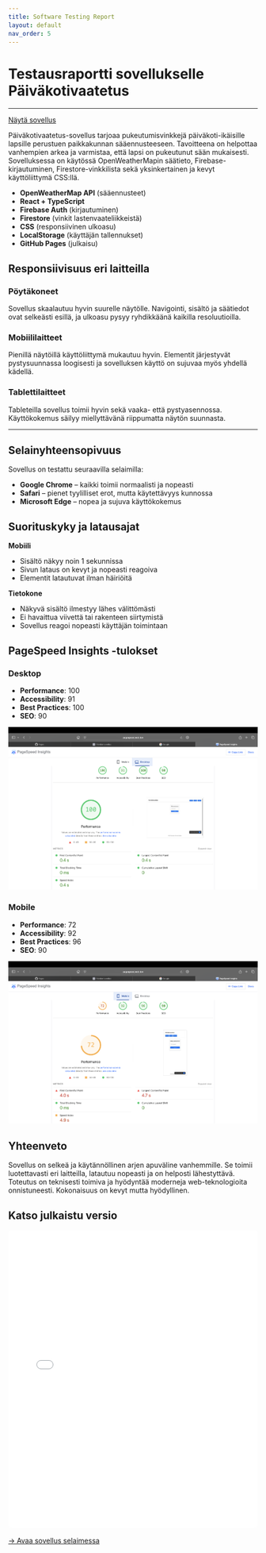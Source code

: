 ```yaml
---
title: Software Testing Report
layout: default
nav_order: 5
---
```


# Testausraportti sovellukselle Päiväkotivaatetus

---
[Näytä sovellus](lopputyo/index.html)

Päiväkotivaatetus-sovellus tarjoaa pukeutumisvinkkejä päiväkoti-ikäisille lapsille perustuen paikkakunnan sääennusteeseen. Tavoitteena on helpottaa vanhempien arkea ja varmistaa, että lapsi on pukeutunut sään mukaisesti. Sovelluksessa on käytössä OpenWeatherMapin säätieto, Firebase-kirjautuminen, Firestore-vinkkilista sekä yksinkertainen ja kevyt käyttöliittymä CSS:llä.

- **OpenWeatherMap API** (sääennusteet)
- **React + TypeScript**
- **Firebase Auth** (kirjautuminen)
- **Firestore** (vinkit lastenvaateliikkeistä)
- **CSS** (responsiivinen ulkoasu)
- **LocalStorage** (käyttäjän tallennukset)
- **GitHub Pages** (julkaisu)

## Responsiivisuus eri laitteilla

### Pöytäkoneet

Sovellus skaalautuu hyvin suurelle näytölle. Navigointi, sisältö ja säätiedot ovat selkeästi esillä, ja ulkoasu pysyy ryhdikkäänä kaikilla resoluutioilla.

### Mobiililaitteet

Pienillä näytöillä käyttöliittymä mukautuu hyvin. Elementit järjestyvät pystysuunnassa loogisesti ja sovelluksen käyttö on sujuvaa myös yhdellä kädellä.

### Tablettilaitteet

Tableteilla sovellus toimii hyvin sekä vaaka- että pystyasennossa. Käyttökokemus säilyy miellyttävänä riippumatta näytön suunnasta.

---

## Selainyhteensopivuus

Sovellus on testattu seuraavilla selaimilla:

- **Google Chrome** – kaikki toimii normaalisti ja nopeasti  
- **Safari** – pienet tyylilliset erot, mutta käytettävyys kunnossa  
- **Microsoft Edge** – nopea ja sujuva käyttökokemus

## Suorituskyky ja latausajat

**Mobiili**  
- Sisältö näkyy noin 1 sekunnissa  
- Sivun lataus on kevyt ja nopeasti reagoiva  
- Elementit latautuvat ilman häiriöitä

**Tietokone**  
- Näkyvä sisältö ilmestyy lähes välittömästi  
- Ei havaittua viivettä tai rakenteen siirtymistä  
- Sovellus reagoi nopeasti käyttäjän toimintaan


## PageSpeed Insights -tulokset

### Desktop

- **Performance**: 100  
- **Accessibility**: 91  
- **Best Practices**: 100  
- **SEO**: 90  

![PageSpeed Desktop](PageSpeed_desktop.png)

### Mobile

- **Performance**: 72  
- **Accessibility**: 92  
- **Best Practices**: 96  
- **SEO**: 90  

![PageSpeed Mobile](PageSpeed_mobile.png)


## Yhteenveto

Sovellus on selkeä ja käytännöllinen arjen apuväline vanhemmille. Se toimii luotettavasti eri laitteilla, latautuu nopeasti ja on helposti lähestyttävä. Toteutus on teknisesti toimiva ja hyödyntää moderneja web-teknologioita onnistuneesti. Kokonaisuus on kevyt mutta hyödyllinen.

## Katso julkaistu versio

<iframe src="/kliikanen/lopputyo/index.html" width="100%" height="600px" style="border:none; border-radius:8px"></iframe> 

[→ Avaa sovellus selaimessa](https://kimmoliikanen.github.io/kliikanen/lopputyo/index.html)


